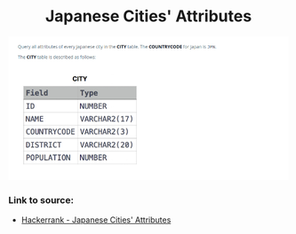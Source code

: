 <h1 align="center">Japanese Cities' Attributes</h1>

![alt text](https://github.com/matthew01lokiet/Github-repos-images/blob/main/Other/SQL/japanese_cities_attributes.png)

### Link to source: 
- <a href="https://www.hackerrank.com/challenges/japanese-cities-attributes/problem">Hackerrank - Japanese Cities' Attributes</a>

